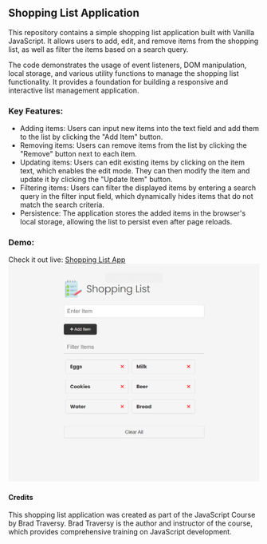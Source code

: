 ## Shopping List Application

This repository contains a simple shopping list application built with Vanilla JavaScript. It allows users to add, edit, and remove items from the shopping list, as well as filter the items based on a search query.

The code demonstrates the usage of event listeners, DOM manipulation, local storage, and various utility functions to manage the shopping list functionality. It provides a foundation for building a responsive and interactive list management application.

### Key Features:

- Adding items: Users can input new items into the text field and add them to the list by clicking the "Add Item" button.
- Removing items: Users can remove items from the list by clicking the "Remove" button next to each item.
- Updating items: Users can edit existing items by clicking on the item text, which enables the edit mode. They can then modify the item and update it by clicking the "Update Item" button.
- Filtering items: Users can filter the displayed items by entering a search query in the filter input field, which dynamically hides items that do not match the search criteria.
- Persistence: The application stores the added items in the browser's local storage, allowing the list to persist even after page reloads.

### Demo:

Check it out live: [Shopping List App](https://tranquil-yeot-ecca8d.netlify.app)
![Screen projektu](images/screen.png)

#### Credits

This shopping list application was created as part of the JavaScript Course by Brad Traversy. Brad Traversy is the author and instructor of the course, which provides comprehensive training on JavaScript development.
